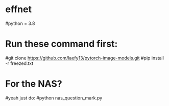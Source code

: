 # effnet
#python = 3.8
# Run these command first:
#git clone https://github.com/laefy13/pytorch-image-models.git
#pip install -r freezed.txt

# For the NAS? 
#yeah just do:
#python nas_question_mark.py
